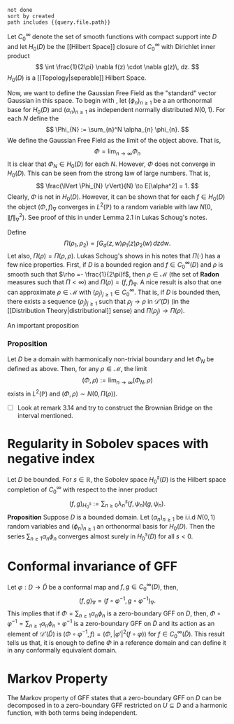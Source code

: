 ```tasks
not done
sort by created
path includes {{query.file.path}}
```
Let $C_{0}^{\infty}$ denote the set of smooth functions with compact support inte $D$ and let $H_{0}(D)$ be the [[Hilbert Space]] closure of $C_{0}^{\infty}$ with Dirichlet inner product $$
\int \frac{1}{2\pi} \nabla f(z) \cdot \nabla g(z)\, dz. 
$$$H_{0}(D)$ is a [[Topology|seperable]] Hilbert Space.

Now, we want to define the Gaussian Free Field as the "standard" vector Gaussian in this space. To begin with , let $(\phi_{n})_{n\geq 1}$ be a an orthonormal base for $H_{0}(D)$ and $(\alpha_{n})_{n\geq 1}$ as independent normally distributed $N(0,1)$. For each $N$ define the $$
\Phi_{N} := \sum_{n}^N \alpha_{n} \phi_{n}.
$$ We define the Gaussian Free Field as the limit of the object above. That is, $$
\Phi = \lim_{ n \to \infty } \Phi_{n}
$$ It is clear that $\Phi_{N} \in H_{0}(D)$ for each $N$. However, $\Phi$ does not converge in $H_{0}(D)$. This can be seen from the strong law of large numbers. That is, $$
\frac{\lVert \Phi_{N} \rVert}{N} \to E[\alpha^2] = 1.
				$$ Clearly, $\Phi$ is not in $H_{0}(D)$. However, it can be shown that for each $f \in H_{0}(D)$ the object $(\Phi, f)_{\nabla }$ converges in $L^2(\mathbb{P})$ to a random variable with law $N(0, \lVert f \rVert_{\nabla}^2)$.  See proof of this in under Lemma 2.1 in Lukas Schoug's notes.  

Define $$
\Pi(\rho_{1}, \rho_{2}) = \int G_{d}(z,w)\rho_{1}(z)\rho_{2}(w) \, dzdw. 
$$Let also, $\Pi(\rho) = \Pi(\rho, \rho )$. Lukas Schoug's shows in his notes that $\Pi(\cdot )$ has a few nice properties. 
First, if $D$ is a bounded region and $f \in C^{\infty}_{0}(D)$ and $\rho$ is smooth such that $\rho =- \frac{1}{2\pi}f$, then $\rho \in \mathcal{M}$ (the set of **Radon** measures such that $\Pi < \infty$) and $\Pi(\rho) = (f,f)_{\nabla}$. A nice result is also that one can approximate $\rho \in \mathcal{M}$ with $(\rho_{j})_{j\geq 1}\in C_{0}^\infty$. That is, if $D$ is bounded then, there exists a sequence $(\rho_{j})_{j\geq 1}$ such that $\rho_{j} \to \rho$ in $\mathcal{D}'(D)$ (in the [[Distribution Theory|distributional]] sense) and $\Pi(\rho_{j}) \to \Pi(\rho)$. 

An important proposition
### Proposition
Let $D$ be a domain with harmonically non-trivial boundary and let $\Phi_{N}$ be defined as above. Then, for any $\rho \in \mathcal{M}$, the limit $$
(\Phi, \rho) := \lim_{ n \to \infty } (\Phi_{N}, \rho)
$$exists in $L^2(\mathbb{P})$ and $(\Phi, \rho) \sim  N(0, \Pi(\rho))$.  

- [ ] Look at remark 3.14 and try to construct the Brownian Bridge on the interval mentioned.

# Regularity in Sobolev spaces with negative index
Let $D$ be bounded. For $s \in \mathbb{R}$, the Sobolev space $H_{0}^s(D)$ is the Hilbert space completion of $C_{0}^\infty$ with respect to the inner product $$
(f,g)_{H_{0}^s} := \sum_{n \geq 0} \lambda_{n}^s (f, \psi_{n})(g, \psi_{n}).
$$**Proposition**
Suppose $D$ is a bounded domain. Let $(\alpha_{n})_{n \geq 1}$ be i.i.d $N(0,1)$ random variables and $(\phi_{n})_{n \geq 1}$ an orthonormal basis for $H_{0}(D)$. Then the series $\sum_{n \geq 1} \alpha_{n}\phi_{n}$ converges almost surely in $H_{0}^s(D)$ for all $s<0$.

# Conformal invariance of GFF
Let $\varphi: D \to \tilde{D}$ be a conformal map and $f,g \in C_{0}^\infty(D)$, then, $$
(f,g)_{\nabla} = (f \circ \varphi^{-1}, g \circ \varphi^{-1})_{\nabla}.
$$This implies that if $\Phi = \sum_{n \geq 1} \alpha_{n}\phi_{n}$ is a zero-boundary GFF on $D$, then, $\Phi \circ \varphi^{-1}= \sum_{n \geq 1}\alpha_{n} \phi_{n} \circ \varphi^{-1}$ is a zero-boundary GFF on $\tilde{D}$ and its action as an element of $\mathcal{D}'(\tilde{D})$ is $(\Phi \circ \varphi^{-1}, f ) = (\Phi, |\varphi'|^2(f \circ \varphi ))$ for $f \in C_{0}^\infty(\tilde{D})$. This result tells us that, it is enough to define $\Phi$ in a reference domain and can define it in any conformally equivalent domain.   
# Markov Property
The Markov property of GFF states that a zero-boundary GFF on $D$ can be decomposed in to a zero-boundary GFF restricted on $U \subseteq D$ and a harmonic function, with both terms being independent.